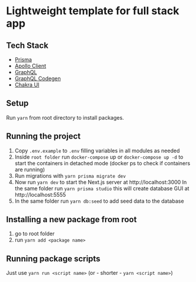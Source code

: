 # Lightweight template for full stack app

## Tech Stack

- [Prisma](https://www.prisma.io/)
- [Apollo Client](https://www.apollographql.com/docs/react/)
- [GraphQL](https://graphql.org/)
- [GraphQL Codegen](https://the-guild.dev/graphql/codegen)
- [Chakra UI](https://chakra-ui.com/)

## Setup

Run `yarn` from root directory to install packages.

## Running the project

1. Copy `.env.example` to `.env` filling variables in all modules as needed
2. Inside `root folder` run `docker-compose` up or `docker-compose up -d`
   to start the containers in detached mode (docker ps to check if containers are running)
3. Run migrations with `yarn prisma migrate dev`
4. Now run `yarn dev` to start the Next.js server at http://localhost:3000
   In the same folder run `yarn prisma studio` this will create database GUI at http://localhost:5555
5. In the same folder run `yarn db:seed` to add seed data to the database

## Installing a new package from root

1. go to root folder
2. run `yarn add <package name>`

## Running package scripts

Just use `yarn run <script name>` (or - shorter - `yarn <script name>`)
